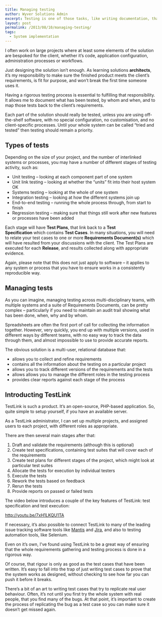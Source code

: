 ```yaml
---
title: Managing testing
author: Wyver Solutions Admin
excerpt: Testing is one of those tasks, like writing documentation, that most of me tend to avoid until absolutely necessary. A good test process, however, should help to ensure that you deliver exactly what the client ordered, and allow you to prioritise fixing problems in the your solution.
layout: post
permalink: /2013/08/10/managing-testing/
tags:
  - System implementation
---
```

I often work on large projects where at least some elements of the solution are bespoked for the client, whether it&#8217;s code, application configuration, administration processes or workflows.

Just designing the solution isn&#8217;t enough. As learning solutions **architects**, it&#8217;s my responsibility to make sure the finished product meets the client&#8217;s requirements, is fit for purpose, and won&#8217;t break the first time someone uses it.

Having a rigorous testing process is essential to fulfilling that responsibility. It allows me to document what has been tested, by whom and when, and to map those tests back to the client&#8217;s requirements.

Each part of the solution should really be tested, unless you are using off-the-shelf software, with no special configuration, no customisation, and no client-specific processes. Until your whole system can be called &#8220;tried and tested&#8221; then testing should remain a priority.

## Types of tests

Depending on the size of your project, and the number of interlinked systems or processes, you may have a number of different stages of testing activity, such as:

  * Unit testing &#8211; looking at each component part of one system
  * Unit link testing &#8211; looking at whether the &#8220;units&#8221; fit into their host system OK
  * Systems testing &#8211; looking at the whole of one system
  * Integration testing &#8211; looking at how the different systems join up
  * End-to-end testing &#8211; running the whole process through, from start to finish
  * Regression testing &#8211; making sure that things still work after new features or processes have been added

Each stage will have **Test Plans**, that link back to a **Test Specification** which contains **Test Cases**. In many situations, you will need to relate your test cases to one or more **Requirements Document(s)** which will have resulted from your discussions with the client. The Test Plans are executed for each **Release**, and results collected along with appropriate evidence.

Again, please note that this does not just apply to software &#8211; it applies to any system or process that you have to ensure works in a consistently reproducible way.

## Managing tests

As you can imagine, managing testing across multi-disciplinary teams, with multiple systems and a suite of Requirements Documents, can be pretty complex &#8211; particularly if you need to maintain an audit trail showing what has been done, when, why and by whom.

Spreadsheets are often the first port of call for collecting the information together. However, very quickly, you end up with multiple versions, used in different ways by different teams, with no easy way to track the data through them, and almost impossible to use to provide accurate reports.

The obvious solution is a multi-user, relational database that:

  * allows you to collect and refine requirements
  * contains all the information about the testing on a particular project
  * allows you to track different versions of the requirements and the tests
  * allows allows you to manage the different roles in the testing process
  * provides clear reports against each stage of the process

## Introducting TestLink

TestLink is such a product. It&#8217;s an open-source, PHP-based application. So, quite simple to setup yourself, if you have an available server.

As a TestLink administrator, I can set up multiple projects, and assigned users to each project, with different roles as appropriate.

There are then several main stages after that:

  1. <span style="line-height: 13px;">Draft and validate the requirements (although this is optional)</span>
  2. Create test specifications, containing test suites that will cover each of the requirements
  3. Create test plans for different stages of the project, which might look at particular test suites
  4. Allocate the tests for execution by individual testers
  5. Execute the tests
  6. Rework the tests based on feedback
  7. Rerun the tests
  8. Provide reports on passed or failed tests

The video below introduces a couple of the key features of TestLink: test specification and test execution:

http://youtu.be/7xH1LKQU1TA

If necessary, it&#8217;s also possible to connect TestLink to many of the leading issue tracking software tools like <a href="http://www.mantisbt.org/" target="_blank">Mantis</a> and <a href="https://www.atlassian.com/software/jira" target="_blank">Jira</a>, and also to testing automation tools, like Selenium.

Even on it&#8217;s own, I've found using TestLink to be a great way of ensuring that the whole requirements gathering and testing process is done in a rigorous way.

Of course, that rigour is only as good as the test cases that have been written. It&#8217;s easy to fall into the trap of just writing test cases to prove that the system works as designed, without checking to see how far you can push it before it breaks.

There&#8217;s a bit of an art to writing test cases that try to replicate real user behaviour. Often, it&#8217;s not until you first try the whole system with real people, that you find many of the bugs. At that point, it&#8217;s important to create the process of replicating the bug as a test case so you can make sure it doesn&#8217;t get missed again.

 [1]: http://teamst.org
